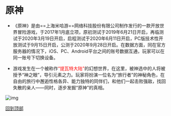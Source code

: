 # 原神<a id='原神'></a>

- ​	《原神》是由==上海米哈游==网络科技股份有限公司制作发行的一款开放世界冒险游戏，于2017年1月底立项，原初测试于2019年6月21日开启，再临测试于2020年3月19日开启，启程测试于2020年6月11日开启，PC版技术性开放测试于9月15日开启，公测于2020年9月28日开启。在数据方面，同在官方服务器的情况下，iOS、PC、Android平台之间的账号数据互通，玩家可以在同一账号下切换设备。

- ​	游戏发生在一个被称作<font color='red'>“提瓦特大陆”</font>的幻想世界，在这里，被神选中的人将被授予“神之眼”，导引元素之力。玩家将扮演一位名为“旅行者”的神秘角色，在自由的旅行中邂逅性格各异、能力独特的同伴们，和他们一起击败强敌，找回失散的亲人——同时，逐步发掘“原神”的真相。

![img](https://bkimg.cdn.bcebos.com/pic/8694a4c27d1ed21b0ef4f8e77a39cac451da81cb9123?x-bce-process=image/resize,m_lfit,w_1280,limit_1)

[回到顶部](#原神)
